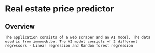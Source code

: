 # Real estate price predictor

## Overview

    The application consists of a web scraper and an AI model. The data used is from immoweb.be. The AI model consists of 2 different regressors - Linear regression and Random forest regression

